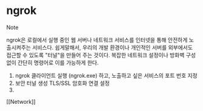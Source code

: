 # ngrok


> [!NOTE]
> 	 ngrok은 로컬에서 실행 중인 웹 서버나 네트워크 서비스를 인터넷을 통해 안전하게 노출시켜주는 서비스다.
> 	 쉽게말해서, 우리의 개발 환경이나 개인적인 서버를 외부에서도 접근할 수 있도록 "터널"을 만들어 주는 것이다.
> 	 복잡한 네트워크 설정이나 방화벽 구성 없이 간단히 명령어로 이를 가능하게 한다.

1. ngrok 클라이언트 실행 (ngrok.exe) 하고, 노출하고 싶은 서비스의 포트 번호 지정
2. 보안 터널 생성 TLS/SSL 암호화 연결 설정
3. 

[[Network]]
